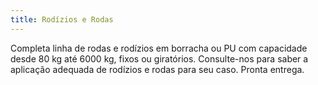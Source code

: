 ```yaml
---
title: Rodízios e Rodas
---
```


Completa linha de rodas e rodízios em borracha ou PU com capacidade desde 80 kg até 6000 kg, fixos ou giratórios. Consulte-nos para saber a aplicação adequada de rodízios e rodas para seu caso. Pronta entrega.

